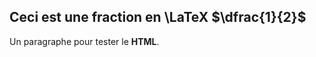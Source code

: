 ## Ceci est une fraction en \LaTeX $\dfrac{1}{2}$
<p>Un paragraphe pour tester le <strong>HTML</strong>.</p>
